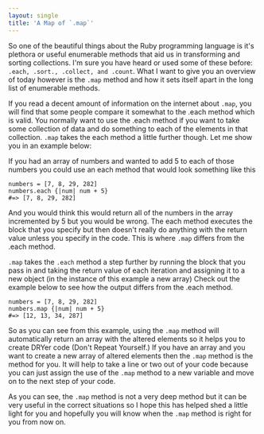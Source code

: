 ```yaml
---
layout: single
title: 'A Map of `.map`'
---
```

So one of the beautiful things about the Ruby programming language is it's plethora or useful enumerable methods that aid us in transforming and sorting collections. I'm sure you have heard or used some of these before: `.each, .sort., .collect, and .count`. What I want to give you an overview of today however is the `.map` method and how it sets itself apart in the long list of enumerable methods.

If you read a decent amount of information on the internet about `.map`, you will find that some people compare it somewhat to the .each method which is valid. You normally want to use the .each method if you want to take some collection of data and do something to each of the elements in that collection. `.map` takes the each method a little further though. Let me show you in an example below:

If you had an array of numbers and wanted to add 5 to each of those numbers you could use an each method that would look something like this

```
numbers = [7, 8, 29, 282]
numbers.each {|num| num + 5}
#=> [7, 8, 29, 282]
```

And you would think this would return all of the numbers in the array incremented by 5 but you would be wrong. The each method executes the block that you specify but then doesn't really do anything with the return value unless you specify in the code. This is where `.map` differs from the .each method.

``.map`` takes the `.each` method a step further by running the block that you pass in and taking the return value of each iteration and assigning it to a new object (in the instance of this example a new array) Check out the example below to see how the output differs from the .each method.

```
numbers = [7, 8, 29, 282]
numbers.map {|num| num + 5}
#=> [12, 13, 34, 287]
```

So as you can see from this example, using the `.map` method will automatically return an array with the altered elements so it helps you to create DRYer code (Don't Repeat Yourself.) If you have an array and you want to create a new array of altered elements then the `.map` method is the method for you. It will help to take a line or two out of your code because you can just assign the use of the `.map` method to a new variable and move on to the next step of your code.

As you can see, the `.map` method is not a very deep method but it can be very useful in the correct situations so I hope this has helped shed a little light for you and hopefully you will know when the `.map` method is right for you from now on.
